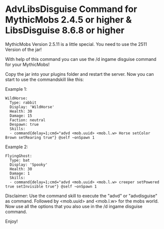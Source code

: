 # AdvLibsDisguise Command for MythicMobs 2.4.5 or higher & LibsDisguise 8.6.8 or higher


MythicMobs Version 2.5.11 is a little special. You need to use the 2511 Version of the jar!

With help of this command you can use the /d ingame disguise command for your MythicMobs! 

Copy the jar into your plugins folder and restart the server. Now you can start to use the commandskill like this:

Example 1:

```
WildHorse:
  Type: rabbit
  Display: 'WildHorse'
  Health: 30
  Damage: 15
  Faction: neutral
  Despawn: true
  Skills:
  - command{delay=1;cmd="advd <mob.uuid> <mob.l.w> Horse setColor Brown setRearing true"} @self ~onSpawn 1
```

Example 2:

```
FlyingGhost:
  Type: bat
  Display: 'Spooky'
  Health: 30
  Damage: 1
  Skills:
  - command{delay=1;cmd="advd <mob.uuid> <mob.l.w> creeper setPowered true setInvisible true"} @self ~onSpawn 1
```


Disclaimer: Use the command skill to execute the "advd" or "advdisguise" as command. Followed by <mob.uuid> and <mob.l.w> for the mobs world. Now use all the options that you also use in the /d ingame disguise command. 

Enjoy!
